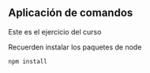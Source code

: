 ## Aplicación de comandos

Este es el ejercicio del curso

Recuerden instalar los paquetes de node

````
npm install

````